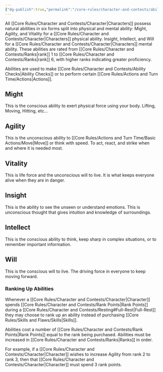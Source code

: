```yaml
---
{"dg-publish":true,"permalink":"/core-rules/character-and-contests/abilities/"}
---
```


All [[Core Rules/Character and Contests/Character\|Characters]] possess natural abilities in six forms split into physical and mental ability: Might, Agility, and Vitality for a [[Core Rules/Character and Contests/Character\|Characters]] physical ability. Insight, Intellect, and Will for a [[Core Rules/Character and Contests/Character\|Characters]] mental ability. These abilities are rated from [[Core Rules/Character and Contests/Ranks\|rank]] 1 to [[Core Rules/Character and Contests/Ranks\|rank]] 6, with higher ranks indicating greater proficiency.

Abilities are used to make [[Core Rules/Character and Contests/Ability Checks\|Ability Checks]] or to perform certain [[Core Rules/Actions and Turn Time/Actions\|Actions]].
## Might
This is the conscious ability to exert physical force using your body. Lifting, Moving, Hitting, etc... 
## Agility
This is the unconscious ability to [[Core Rules/Actions and Turn Time/Basic Actions/Move\|Move]] or think with speed. To act, react, and strike when and where it is needed most.
## Vitality
This is life force and the unconscious will to live. It is what keeps everyone alive when they are in danger.
## Insight
This is the ability to see the unseen or understand emotions. This is unconscious thought that gives intuition and knowledge of surroundings.
## Intellect
This is the conscious ability to think, keep sharp in complex situations, or to remember important information.
## Will
This is the conscious will to live. The driving force in everyone to keep moving forward.

### Ranking Up Abilities
Whenever a [[Core Rules/Character and Contests/Character\|Character]] spends [[Core Rules/Character and Contests/Rank Points\|Rank Points]] during a [[Core Rules/Character and Contests/Resting#Full-Rest\|Full-Rest]] they may choose to rank up an ability instead of purchasing [[Core Rules/Skills and Flaws/Skills\|Skills]].

Abilities cost a number of [[Core Rules/Character and Contests/Rank Points\|Rank Points]] equal to the rank being purchased. Abilities must be increased in [[Core Rules/Character and Contests/Ranks\|Ranks]] in order.

For example, if a [[Core Rules/Character and Contests/Character\|Character]] wishes to increase Agility from rank 2 to rank 3, then that [[Core Rules/Character and Contests/Character\|Character]] must spend 3 rank points.